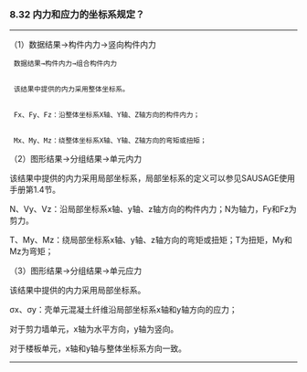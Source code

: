 ﻿### 8.32  内力和应力的坐标系规定？---
（1）数据结果→构件内力→竖向构件内力     数据结果→构件内力→组合构件内力     该结果中提供的内力采用整体坐标系。     Fx、Fy、Fz：沿整体坐标系X轴、Y轴、Z轴方向的构件内力；     Mx、My、Mz：绕整体坐标系X轴、Y轴、Z轴方向的弯矩或扭矩；（2）图形结果→分组结果→单元内力该结果中提供的内力采用局部坐标系，局部坐标系的定义可以参见SAUSAGE使用手册第1.4节。N、Vy、Vz：沿局部坐标系x轴、y轴、z轴方向的构件内力；N为轴力，Fy和Fz为剪力。T、My、Mz：绕局部坐标系x轴、y轴、z轴方向的弯矩或扭矩；T为扭矩，My和Mz为弯矩；（3）图形结果→分组结果→单元应力该结果中提供的内力采用局部坐标系。σx、σy：壳单元混凝土纤维沿局部坐标系x轴和y轴方向的应力；对于剪力墙单元，x轴为水平方向，y轴为竖向。对于楼板单元，x轴和y轴与整体坐标系方向一致。---
